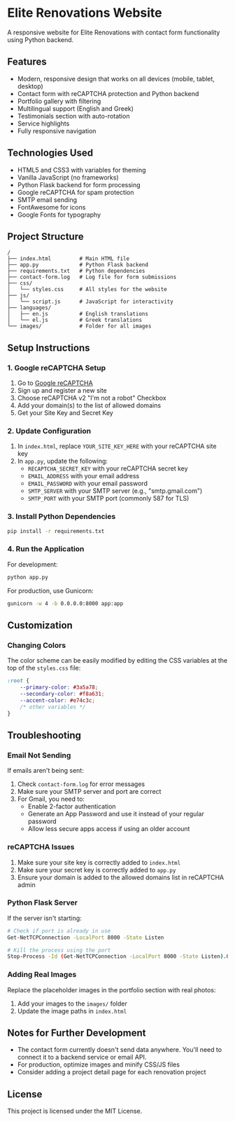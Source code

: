 # Elite Renovations Website

A responsive website for Elite Renovations with contact form functionality using Python backend.

## Features

- Modern, responsive design that works on all devices (mobile, tablet, desktop) 
- Contact form with reCAPTCHA protection and Python backend
- Portfolio gallery with filtering
- Multilingual support (English and Greek)
- Testimonials section with auto-rotation
- Service highlights
- Fully responsive navigation

## Technologies Used

- HTML5 and CSS3 with variables for theming
- Vanilla JavaScript (no frameworks)
- Python Flask backend for form processing
- Google reCAPTCHA for spam protection
- SMTP email sending
- FontAwesome for icons
- Google Fonts for typography

## Project Structure

```
/
├── index.html         # Main HTML file
├── app.py             # Python Flask backend
├── requirements.txt   # Python dependencies
├── contact-form.log   # Log file for form submissions
├── css/
│   └── styles.css     # All styles for the website
├── js/
│   └── script.js      # JavaScript for interactivity
├── languages/
│   ├── en.js          # English translations
│   └── el.js          # Greek translations
└── images/            # Folder for all images
```

## Setup Instructions

### 1. Google reCAPTCHA Setup

1. Go to [Google reCAPTCHA](https://www.google.com/recaptcha/admin)
2. Sign up and register a new site
3. Choose reCAPTCHA v2 "I'm not a robot" Checkbox
4. Add your domain(s) to the list of allowed domains
5. Get your Site Key and Secret Key

### 2. Update Configuration

1. In `index.html`, replace `YOUR_SITE_KEY_HERE` with your reCAPTCHA site key
2. In `app.py`, update the following:
   - `RECAPTCHA_SECRET_KEY` with your reCAPTCHA secret key
   - `EMAIL_ADDRESS` with your email address
   - `EMAIL_PASSWORD` with your email password
   - `SMTP_SERVER` with your SMTP server (e.g., "smtp.gmail.com")
   - `SMTP_PORT` with your SMTP port (commonly 587 for TLS)

### 3. Install Python Dependencies

```bash
pip install -r requirements.txt
```

### 4. Run the Application

For development:
```bash
python app.py
```

For production, use Gunicorn:
```bash
gunicorn -w 4 -b 0.0.0.0:8000 app:app
```

## Customization

### Changing Colors

The color scheme can be easily modified by editing the CSS variables at the top of the `styles.css` file:

```css
:root {
    --primary-color: #3a5a78;
    --secondary-color: #f8a631;
    --accent-color: #e74c3c;
    /* other variables */
}
```

## Troubleshooting

### Email Not Sending

If emails aren't being sent:

1. Check `contact-form.log` for error messages
2. Make sure your SMTP server and port are correct
3. For Gmail, you need to:
   - Enable 2-factor authentication
   - Generate an App Password and use it instead of your regular password
   - Allow less secure apps access if using an older account

### reCAPTCHA Issues

1. Make sure your site key is correctly added to `index.html`
2. Make sure your secret key is correctly added to `app.py`
3. Ensure your domain is added to the allowed domains list in reCAPTCHA admin

### Python Flask Server

If the server isn't starting:
```bash
# Check if port is already in use
Get-NetTCPConnection -LocalPort 8000 -State Listen

# Kill the process using the port
Stop-Process -Id (Get-NetTCPConnection -LocalPort 8000 -State Listen).OwningProcess
```

### Adding Real Images

Replace the placeholder images in the portfolio section with real photos:

1. Add your images to the `images/` folder
2. Update the image paths in `index.html`

## Notes for Further Development

- The contact form currently doesn't send data anywhere. You'll need to connect it to a backend service or email API.
- For production, optimize images and minify CSS/JS files
- Consider adding a project detail page for each renovation project

## License

This project is licensed under the MIT License.
